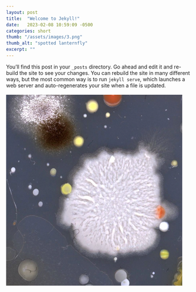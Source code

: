 ```yaml
---
layout: post
title:  "Welcome to Jekyll!"
date:   2023-02-08 10:59:09 -0500
categories: short
thumb: "/assets/images/3.png"
thumb_alt: "spotted lanternfly"
excerpt: ""
---
```

You’ll find this post in your `_posts` directory. Go ahead and edit it and re-build the site to see your changes. You can rebuild the site in many different ways, but the most common way is to run `jekyll serve`, which launches a web server and auto-regenerates your site when a file is updated.<br><br>
![image tooltip here](/assets/images/2.png)



